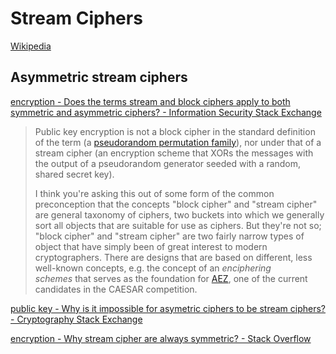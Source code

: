 # Stream Ciphers
[Wikipedia](https://en.wikipedia.org/wiki/Stream_cipher)

## Asymmetric stream ciphers
[encryption - Does the terms stream and block ciphers apply to both symmetric and asymmetric ciphers? - Information Security Stack Exchange](https://security.stackexchange.com/questions/175512/does-the-terms-stream-and-block-ciphers-apply-to-both-symmetric-and-asymmetric-c)
> Public key encryption is not a block cipher in the standard definition of the term (a [pseudorandom permutation family](https://en.wikipedia.org/wiki/Pseudorandom_permutation)), nor under that of a stream cipher (an encryption scheme that XORs the messages with the output of a pseudorandom generator seeded with a random, shared secret key).
> 
> I think you're asking this out of some form of the common preconception that the concepts "block cipher" and "stream cipher" are general taxonomy of ciphers, two buckets into which we generally sort all objects that are suitable for use as ciphers. But they're not so; "block cipher" and "stream cipher" are two fairly narrow types of object that have simply been of great interest to modern cryptographers. There are designs that are based on different, less well-known concepts, e.g. the concept of an *enciphering schemes* that serves as the foundation for [AEZ](http://web.cs.ucdavis.edu/~rogaway/aez/), one of the current candidates in the CAESAR competition.

[public key - Why is it impossible for asymetric ciphers to be stream ciphers? - Cryptography Stack Exchange](https://crypto.stackexchange.com/questions/103455/why-is-it-impossible-for-asymetric-ciphers-to-be-stream-ciphers)

[encryption - Why stream cipher are always symmetric? - Stack Overflow](https://stackoverflow.com/questions/74554884/why-stream-cipher-are-always-symmetric)
